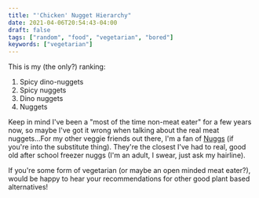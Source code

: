 ```yaml
---
title: "'Chicken' Nugget Hierarchy"
date: 2021-04-06T20:54:43-04:00
draft: false
tags: ["random", "food", "vegetarian", "bored"]
keywords: ["vegetarian"]
---
```

This is my (the only?) ranking:
1. Spicy dino-nuggets
2. Spicy nuggets
3. Dino nuggets
4. Nuggets

Keep in mind I've been a "most of the time non-meat eater" for a few years now,
so maybe I've got it wrong when talking about the real meat nuggets...For my
other veggie friends out there, I'm a fan of [Nuggs](https://eatnuggs.com/) (if
you're into the substitute thing). They're the closest I've had to real, good
old after school freezer nuggs (I'm an adult, I swear, just ask my hairline).

If you're some form of vegetarian (or maybe an open minded meat eater?), would
be happy to hear your recommendations for other good plant based alternatives!
